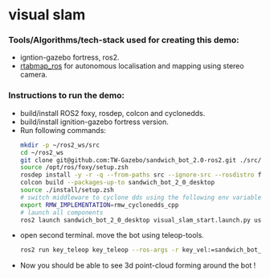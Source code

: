 
# visual slam

### Tools/Algorithms/tech-stack used for creating this demo:
- igntion-gazebo fortress, ros2.
- [rtabmap_ros](https://github.com/introlab/rtabmap_ros) for autonomous localisation and mapping using stereo camera.

### Instructions to run the demo:
- build/install ROS2 foxy, rosdep, colcon and cyclonedds.
- build/install ignition-gazebo fortress version.
- Run following commands:
  ```zsh
  mkdir -p ~/ros2_ws/src
  cd ~/ros2_ws
  git clone git@github.com:TW-Gazebo/sandwich_bot_2.0-ros2.git ./src/sandwich_bot_2_0 -b demo
  source /opt/ros/foxy/setup.zsh
  rosdep install -y -r -q --from-paths src --ignore-src --rosdistro foxy -y
  colcon build --packages-up-to sandwich_bot_2_0_desktop
  source ./install/setup.zsh
  # switch middleware to cyclone dds using the following env variable.
  export RMW_IMPLEMENTATION=rmw_cyclonedds_cpp
  # launch all components
  ros2 launch sandwich_bot_2_0_desktop visual_slam_start.launch.py use_sim_time:=True
  ```
- open second terminal. move the bot using teleop-tools.
  ```zsh
  ros2 run key_teleop key_teleop --ros-args -r key_vel:=sandwich_bot_base_controller/cmd_vel_smoother
  ```
- Now you should be able to see 3d point-cloud forming around the bot !
